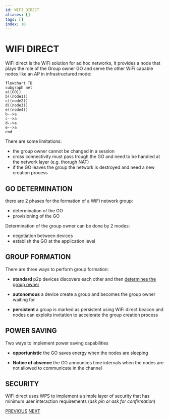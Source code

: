 ```yaml
---
id: WIFI_DIRECT
aliases: []
tags: []
index: 10
---
```


# WIFI DIRECT

WiFi direct is the WiFi solution for ad hoc networks, It provides a node that plays the role of the Group owner GO and serve the other WiFi capable nodes like an AP in infrastructured mode:

```mermaid
flowchart TD
subgraph net
a((GO))
b((node1))
c((node2))
d((node3))
e((node4))
b-->a
c-->a
d-->a
e-->a
end

```

There are some limitations:

- the group owner cannot be changed in a session
- cross connectivity must pass trough the GO and need to be handled at the network layer (e.g. thorugh NAT)
- if the GO leaves the group the network is destroyed and need a new creation process

## GO DETERMINATION

there are 2 phases for the formation of a WiFi network group:

- determination of the GO
- provisioning of the GO

Determination of the group owner can be done by 2 modes:

- negotiation between devices
- establish the GO at the application level

## GROUP FORMATION

There are three ways to perform group formation:

- **standard** p2p devices discovers each other and then [determines the group owner](#GO%20DETERMINATION)

- **autonomous** a device create a group and becomes the group owner waiting for

- **persistent** a group is marked as persistent using WiFi direct beacon and nodes can exploits invitation to accelerate the group creation process


## POWER SAVING

Two ways to implement power saving capabilities

- **opportunistic** the GO saves energy when the nodes are sleeping

- **Notice of absence** the GO announces time intervals when the nodes are not allowed to communicate in the channel

## SECURITY

WiFi direct uses WPS to implement a simple layer of security that has minimum user interaction requirements (*ask pin or ask for confirmation*)

[PREVIOUS](MANETS.md) [NEXT](MANETS_ROUTING.md)
